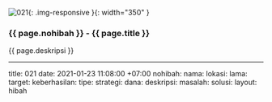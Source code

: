 ![021](/static/img/hibahcms/021.png){: .img-responsive }{: width="350" }

### {{ page.nohibah }} - {{ page.title }}

{{ page.deskripsi }}

---
title: 021
date: 2021-01-23 11:08:00 +07:00
nohibah:
nama:
lokasi:
lama:
target:
keberhasilan:
tipe:
strategi:
dana:
deskripsi:
masalah:
solusi:
layout: hibah
